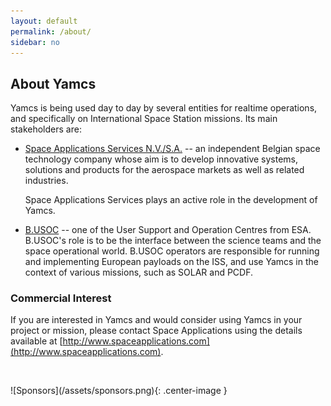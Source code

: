 ```yaml
---
layout: default
permalink: /about/
sidebar: no
---
```


## About Yamcs

Yamcs is being used day to day by several entities for realtime operations, and specifically on International Space Station missions. Its main stakeholders are:

* [Space Applications Services N.V./S.A.](http://www.spaceapplications.com) -- an independent Belgian space technology company whose aim is to develop innovative systems, solutions and products for the aerospace markets as well as related industries.

    Space Applications Services plays an active role in the development of Yamcs.

* [B.USOC](http://www.busoc.be) -- one of the User Support and Operation Centres from ESA. B.USOC's role is to be the interface between the science teams and the space operational world. B.USOC operators are responsible for running and implementing European payloads on the ISS, and use Yamcs in the context of various missions, such as SOLAR and PCDF.

### Commercial Interest
If you are interested in Yamcs and would consider using Yamcs in your project or mission, please contact Space Applications using the details available at [http://www.spaceapplications.com](http://www.spaceapplications.com).


<p>&nbsp;</p>
![Sponsors](/assets/sponsors.png){: .center-image }
<p>&nbsp;</p>
